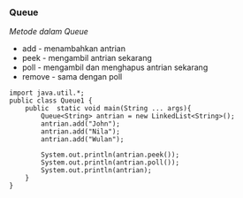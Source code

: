 ### Queue 


*Metode dalam Queue*
- add - menambahkan antrian
- peek - mengambil antrian sekarang
- poll - mengambil dan menghapus antrian sekarang
- remove - sama dengan poll

```
import java.util.*;
public class Queue1 {
    public  static void main(String ... args){
        Queue<String> antrian = new LinkedList<String>();
        antrian.add("John");
        antrian.add("Nila");
        antrian.add("Wulan");

        System.out.println(antrian.peek());
        System.out.println(antrian.poll());
        System.out.println(antrian);
    }
}

```
